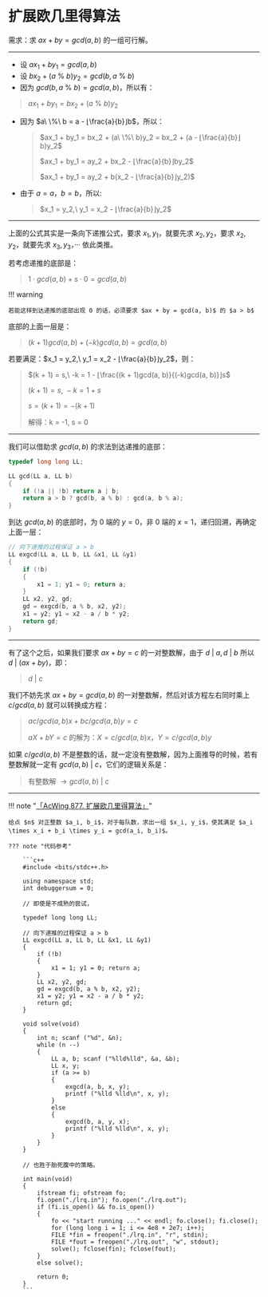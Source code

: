 # 扩展欧几里得算法

需求：求 $ax + by = gcd(a, b)$ 的一组可行解。

---

- 设 $ax_1 + by_1 = gcd(a, b)$
- 设 $bx_2 + (a\ \%\ b)y_2 = gcd(b, a\ \%\ b)$
- 因为 $gcd(b, a\ \%\ b) = gcd(a, b)$，所以有：
 > $ax_1 + by_1 = bx_2 + (a\ \%\ b)y_2$ 
- 因为 $a\ \%\ b = a - ⌊\frac{a}{b}⌋b$，所以：
  > $ax_1 + by_1 = bx_2 + (a\ \%\ b)y_2 = bx_2 + (a - ⌊\frac{a}{b}⌋b)y_2$
  > 
  > $ax_1 + by_1 = ay_2 + bx_2 - ⌊\frac{a}{b}⌋by_2$
  > 
  > $ax_1 + by_1 = ay_2 + b(x_2 - ⌊\frac{a}{b}⌋y_2)$
- 由于 $a = a，b = b$，所以:
  > $x_1 = y_2,\ y_1 = x_2 - ⌊\frac{a}{b}⌋y_2$

---

上面的公式其实是一条向下递推公式，要求 $x_1, y_1$，就要先求 $x_2, y_2$，要求 $x_2, y_2$，就要先求 $x_3, y_3$，··· 依此类推。


若考虑递推的底部是：
> $1 \cdot gcd(a, b) + s \cdot 0 = gcd(a, b)$

!!! warning 

    若能这样到达递推的底部出现 0 的话，必须要求 $ax + by = gcd(a, b)$ 的 $a > b$

底部的上面一层是：
> $(k + 1)gcd(a, b) + (-k)gcd(a, b) = gcd(a, b)$

若要满足：$x_1 = y_2,\ y_1 = x_2 - ⌊\frac{a}{b}⌋y_2$，则：
> $(k + 1) = s,\ -k = 1 - ⌊\frac{(k + 1)gcd(a, b)}{(-k)gcd(a, b)}⌋s$
> 
> $(k + 1) = s,\ -k = 1 + s$
> 
> $s = (k + 1) = -(k + 1)$
> 
> 解得：k = -1, s = 0 

---

我们可以借助求 $gcd(a, b)$ 的求法到达递推的底部：

```c++ title="gcd(a, b) 的求法"
typedef long long LL;

LL gcd(LL a, LL b)
{
    if (!a || !b) return a | b;
    return a > b ? gcd(b, a % b) : gcd(a, b % a);
}
```

到达 $gcd(a, b)$ 的底部时，为 0 端的 $y = 0$，非 0 端的 $x = 1$，递归回溯，再确定上面一层：

```c++ title="求 ax + by = gcd(a, b)"
// 向下递推的过程保证 a > b
LL exgcd(LL a, LL b, LL &x1, LL &y1)
{
    if (!b)
    {
        x1 = 1; y1 = 0; return a;
    }
    LL x2, y2, gd;
    gd = exgcd(b, a % b, x2, y2);
    x1 = y2; y1 = x2 - a / b * y2;
    return gd;
}
```

---

有了这个之后，如果我们要求 $ax + by = c$ 的一对整数解，由于 $d\ |\ a, d\ |\ b$ 所以 $d\ |\ (ax + by)$，即：
> $d\ |\ c$

我们不妨先求 $ax + by = gcd(a, b)$ 的一对整数解，然后对该方程左右同时乘上 $c / gcd(a, b)$ 就可以转换成方程：
> $ac / gcd(a, b)x + bc / gcd(a, b)y = c$
> 
> $aX + bY = c$ 的解为：$X = c / gcd(a, b)x，Y = c / gcd(a, b)y$

如果 $c / gcd(a, b)$ 不是整数的话，就一定没有整数解，因为上面推导的时候，若有整数解就一定有 $gcd(a, b)\ |\ c$，它们的逻辑关系是：
> 有整数解 $\rightarrow gcd(a, b)\ |\ c$

---

!!! note "[「AcWing 877. 扩展欧几里得算法」](https://www.acwing.com/activity/content/problem/content/946/)"

    给点 $n$ 对正整数 $a_i, b_i$，对于每队数，求出一组 $x_i, y_i$，使其满足 $a_i \times x_i + b_i \times y_i = gcd(a_i, b_i)$。

    ??? note "代码参考"

        ```c++
        #include <bits/stdc++.h>

        using namespace std;
        int debuggersum = 0;

        // 即使是不成熟的尝试，

        typedef long long LL;

        // 向下递推的过程保证 a > b
        LL exgcd(LL a, LL b, LL &x1, LL &y1)
        {
            if (!b)
            {
                x1 = 1; y1 = 0; return a;
            }
            LL x2, y2, gd;
            gd = exgcd(b, a % b, x2, y2);
            x1 = y2; y1 = x2 - a / b * y2;
            return gd;
        }

        void solve(void)
        {
            int n; scanf ("%d", &n);
            while (n --)
            {
                LL a, b; scanf ("%lld%lld", &a, &b);
                LL x, y; 
                if (a >= b)
                {
                    exgcd(a, b, x, y);
                    printf ("%lld %lld\n", x, y);
                }
                else
                {
                    exgcd(b, a, y, x);
                    printf ("%lld %lld\n", x, y);
                }
            }
        }

        // 也胜于胎死腹中的策略。

        int main(void)
        {
            ifstream fi; ofstream fo;
            fi.open("./lrq.in"); fo.open("./lrq.out");
            if (fi.is_open() && fo.is_open())
            {
                fo << "start running ..." << endl; fo.close(); fi.close();
                for (long long i = 1; i <= 4e8 + 2e7; i++);
                FILE *fin = freopen("./lrq.in", "r", stdin);
                FILE *fout = freopen("./lrq.out", "w", stdout);
                solve(); fclose(fin); fclose(fout);
            }
            else solve();

            return 0;
        }
        ```